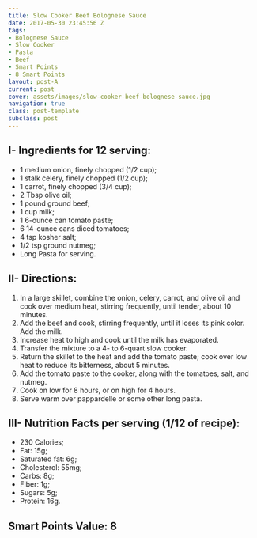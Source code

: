 ```yaml
---
title: Slow Cooker Beef Bolognese Sauce
date: 2017-05-30 23:45:56 Z
tags:
- Bolognese Sauce
- Slow Cooker
- Pasta
- Beef
- Smart Points
- 8 Smart Points
layout: post-A
current: post
cover: assets/images/slow-cooker-beef-bolognese-sauce.jpg
navigation: true
class: post-template
subclass: post
---
```


## I- Ingredients for 12 serving:

* 1 medium onion, finely chopped (1/2 cup);
* 1 stalk celery, finely chopped (1/2 cup);
* 1 carrot, finely chopped (3/4 cup);
* 2 Tbsp olive oil;
* 1 pound ground beef;
* 1 cup milk;
* 1 6-ounce can tomato paste;
* 6 14-ounce cans diced tomatoes;
* 4 tsp kosher salt;
* 1/2 tsp ground nutmeg;
* Long Pasta for serving.

## II- Directions:

1. In a large skillet, combine the onion, celery, carrot, and olive oil and cook over medium heat, stirring frequently, until tender, about 10 minutes.
1. Add the beef and cook, stirring frequently, until it loses its pink color. Add the milk.
1. Increase heat to high and cook until the milk has evaporated. 
1. Transfer the mixture to a 4- to 6-quart slow cooker.
1. Return the skillet to the heat and add the tomato paste; cook over low heat to reduce its bitterness, about 5 minutes. 
1. Add the tomato paste to the cooker, along with the tomatoes, salt, and nutmeg.
1. Cook on low for 8 hours, or on high for 4 hours.
1. Serve warm over pappardelle or some other long pasta.

## III- Nutrition Facts per serving (1/12 of recipe):

* 230 Calories;
* Fat: 15g;
* Saturated fat: 6g;
* Cholesterol: 55mg;
* Carbs: 8g;
* Fiber: 1g;
* Sugars: 5g;
* Protein: 16g.

## Smart Points Value: 8
